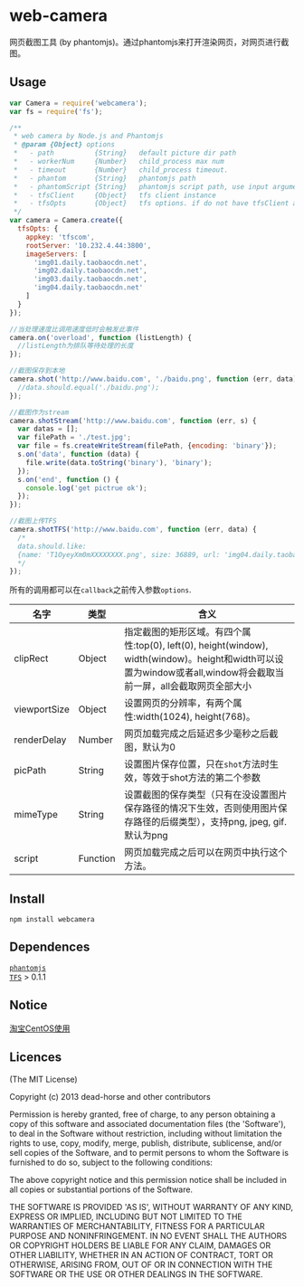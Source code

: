 web-camera
==========

网页截图工具 (by phantomjs)。通过phantomjs来打开渲染网页，对网页进行截图。   

## Usage  

```js
var Camera = require('webcamera');
var fs = require('fs');

/**
 * web camera by Node.js and Phantomjs
 * @param {Object} options 
 *   - path          {String}   default picture dir path
 *   - workerNum     {Number}   child_process max num
 *   - timeout       {Number}   child_process timeout.
 *   - phantom       {String}   phantomjs path
 *   - phantomScript {String}   phantomjs script path, use input arguments as default script
 *   - tfsClient     {Object}   tfs client instance
 *   - tfsOpts       {Object}   tfs options. if do not have tfsClient and tfsOpts, shotTFS become invalid
 */
var camera = Camera.create({
  tfsOpts: {    
    appkey: 'tfscom',
    rootServer: '10.232.4.44:3800',
    imageServers: [
      'img01.daily.taobaocdn.net',
      'img02.daily.taobaocdn.net',
      'img03.daily.taobaocdn.net',
      'img04.daily.taobaocdn.net'
    ]    
  }
});

//当处理速度比调用速度低时会触发此事件
camera.on('overload', function (listLength) {
  //listLength为排队等待处理的长度
});

//截图保存到本地
camera.shot('http://www.baidu.com', './baidu.png', function (err, data) {
  //data.should.equal('./baidu.png');
});

//截图作为stream
camera.shotStream('http://www.baidu.com', function (err, s) {
  var datas = [];
  var filePath = './test.jpg';
  var file = fs.createWriteStream(filePath, {encoding: 'binary'});
  s.on('data', function (data) {
    file.write(data.toString('binary'), 'binary');          
  });
  s.on('end', function () {
    console.log('get pictrue ok');
  });
});

//截图上传TFS
camera.shotTFS('http://www.baidu.com', function (err, data) {
  /*
  data.should.like:
  {name: 'T1OyeyXm0mXXXXXXXX.png', size: 36889, url: 'img04.daily.taobaocdn.net/tfscom/T1OyeyXm0mXXXXXXXX.png'}
  */
});
```

所有的调用都可以在`callback`之前传入参数`options`. 

|名字|类型|含义|
|----|----|----|
|clipRect|Object|指定截图的矩形区域。有四个属性:top(0), left(0), height(window), width(window)。height和width可以设置为window或者all,window将会截取当前一屏，all会截取网页全部大小|
|viewportSize|Object|设置网页的分辨率，有两个属性:width(1024), height(768)。|
|renderDelay|Number|网页加载完成之后延迟多少毫秒之后截图，默认为0|
|picPath|String|设置图片保存位置，只在`shot`方法时生效，等效于shot方法的第二个参数|
|mimeType|String|设置截图的保存类型（只有在没设置图片保存路径的情况下生效，否则使用图片保存路径的后缀类型），支持png, jpeg, gif.默认为png|
|script|Function|网页加载完成之后可以在网页中执行这个方法。|


## Install  
`npm install webcamera`

## Dependences  
[`phantomjs`](http://phantomjs.org/)  
[`TFS`](http://github.com/fengmk2/tfs) > 0.1.1

## Notice  
[淘宝CentOS使用](https://github.com/dead-horse/web-camera/blob/master/taobao.md)   

## Licences  
(The MIT License)

Copyright (c) 2013 dead-horse and other contributors

Permission is hereby granted, free of charge, to any person obtaining a copy of this software and associated documentation files (the 'Software'), to deal in the Software without restriction, including without limitation the rights to use, copy, modify, merge, publish, distribute, sublicense, and/or sell copies of the Software, and to permit persons to whom the Software is furnished to do so, subject to the following conditions:

The above copyright notice and this permission notice shall be included in all copies or substantial portions of the Software.

THE SOFTWARE IS PROVIDED 'AS IS', WITHOUT WARRANTY OF ANY KIND, EXPRESS OR IMPLIED, INCLUDING BUT NOT LIMITED TO THE WARRANTIES OF MERCHANTABILITY, FITNESS FOR A PARTICULAR PURPOSE AND NONINFRINGEMENT. IN NO EVENT SHALL THE AUTHORS OR COPYRIGHT HOLDERS BE LIABLE FOR ANY CLAIM, DAMAGES OR OTHER LIABILITY, WHETHER IN AN ACTION OF CONTRACT, TORT OR OTHERWISE, ARISING FROM, OUT OF OR IN CONNECTION WITH THE SOFTWARE OR THE USE OR OTHER DEALINGS IN THE SOFTWARE.
